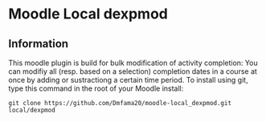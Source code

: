Moodle Local dexpmod
===================

Information
------------------
This moodle plugin is build for bulk modification of activity completion: You can modifiy all (resp. based on a selection) completion dates in a course at once by adding or sustractiong a certain time period. 
To install using git, type this command in the root of your Moodle install:
```
git clone https://github.com/Dmfama20/moodle-local_dexpmod.git local/dexpmod
```